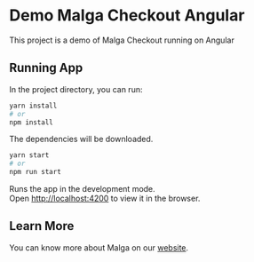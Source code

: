 # Demo Malga Checkout Angular

This project is a demo of Malga Checkout running on Angular

## Running App

In the project directory, you can run:

```bash
yarn install
# or
npm install
```

The dependencies will be downloaded.

```bash
yarn start
# or
npm run start
```

Runs the app in the development mode.\
Open [http://localhost:4200](http://localhost:4200) to view it in the browser.

## Learn More

You can know more about Malga on our [website](https://www.malga.io/).
